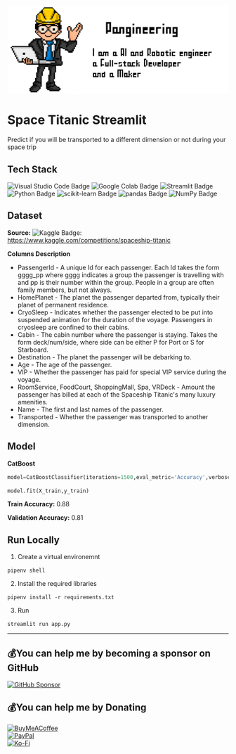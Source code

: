 ![Header](./header.png)

# Space Titanic Streamlit
Predict if you will be transported to a different dimension or not during your space trip

## Tech Stack
![Visual Studio Code Badge](https://img.shields.io/badge/Visual%20Studio%20Code-007ACC?logo=visualstudiocode&logoColor=fff&style=plastic)
![Google Colab Badge](https://img.shields.io/badge/Google%20Colab-F9AB00?logo=googlecolab&logoColor=fff&style=plastic)
![Streamlit Badge](https://img.shields.io/badge/Streamlit-FF4B4B?logo=streamlit&logoColor=fff&style=plastic)
![Python Badge](https://img.shields.io/badge/Python-3776AB?logo=python&logoColor=fff&style=plastic)
![scikit-learn Badge](https://img.shields.io/badge/scikit--learn-F7931E?logo=scikitlearn&logoColor=fff&style=plastic)
![pandas Badge](https://img.shields.io/badge/pandas-150458?logo=pandas&logoColor=fff&style=plastic)
![NumPy Badge](https://img.shields.io/badge/NumPy-013243?logo=numpy&logoColor=fff&style=plastic)
## Dataset
**Source:**
![Kaggle Badge](https://img.shields.io/badge/Kaggle-20BEFF?logo=kaggle&logoColor=fff&style=flat): https://www.kaggle.com/competitions/spaceship-titanic

**Columns Description**

- PassengerId - A unique Id for each passenger. Each Id takes the form gggg_pp where gggg indicates a group the passenger is travelling with and pp is their number within the group. People in a group are often family members, but not always.
- HomePlanet - The planet the passenger departed from, typically their planet of permanent residence.
- CryoSleep - Indicates whether the passenger elected to be put into suspended animation for the duration of the voyage. Passengers in cryosleep are confined to their cabins.
- Cabin - The cabin number where the passenger is staying. Takes the form deck/num/side, where side can be either P for Port or S for Starboard.
- Destination - The planet the passenger will be debarking to.
- Age - The age of the passenger.
- VIP - Whether the passenger has paid for special VIP service during the voyage.
- RoomService, FoodCourt, ShoppingMall, Spa, VRDeck - Amount the passenger has billed at each of the Spaceship Titanic's many luxury amenities.
- Name - The first and last names of the passenger.
- Transported - Whether the passenger was transported to another dimension.

## Model
**CatBoost**

```python
model=CatBoostClassifier(iterations=1500,eval_metric='Accuracy',verbose=0)
```

```python
model.fit(X_train,y_train)
```

**Train Accuracy:** 0.88

**Validation Accuracy:** 0.81

## Run Locally
1. Create a virtual environemnt
```shell
pipenv shell
```
2. Install the required libraries
```shell
pipenv install -r requirements.txt
```
3. Run
```shell
streamlit run app.py
```


---
## 💰You can help me by becoming a sponsor on GitHub
[![GitHub Sponsor](https://img.shields.io/badge/GitHub%20Sponsors-EA4AAA?logo=githubsponsors&logoColor=fff&style=square)](https://github.com/sponsors/pangineering) 

## 💰You can help me by Donating
[![BuyMeACoffee](https://img.shields.io/badge/Buy%20Me%20a%20Coffee-ffdd00?style=for-the-badge&logo=buy-me-a-coffee&logoColor=black)](https:buymeacoffee.com/pangineering)  
[![PayPal](https://img.shields.io/badge/PayPal-00457C?style=for-the-badge&logo=paypal&logoColor=white)](https://paypal.me/pangineering)  
[![Ko-Fi](https://img.shields.io/badge/Ko--fi-F16061?style=for-the-badge&logo=ko-fi&logoColor=white)](https://ko-fi.com/pangineering) 
